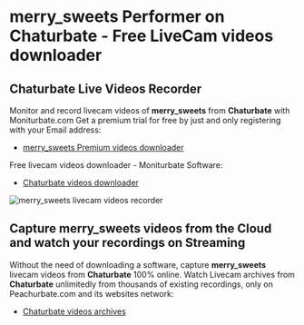 # merry_sweets Performer on Chaturbate - Free LiveCam videos downloader

## Chaturbate Live Videos Recorder

Monitor and record livecam videos of **merry_sweets** from **Chaturbate** with Moniturbate.com
Get a premium trial for free by just and only registering with your Email address:
* [merry_sweets Premium videos downloader](https://moniturbate.com/request-demo-licence-key.html)

Free livecam videos downloader - Moniturbate Software:
* [Chaturbate videos downloader](https://moniturbate.com/moniturbate-download-software.html)

![merry_sweets livecam videos recorder](https://peachurnet.com/templates/moniturbate-software.png)


## Capture merry_sweets videos from the Cloud and watch your recordings on Streaming

Without the need of downloading a software, capture **merry_sweets** livecam videos from **Chaturbate** 100% online.
Watch Livecam archives from **Chaturbate** unlimitedly from thousands of existing recordings, only on Peachurbate.com and its websites network:
* [Chaturbate videos archives](https://peachurnet.com/)